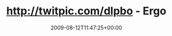---
retweeted: false
source: <a href="http://twitter.com" rel="nofollow">Twitter Web Client</a>
entities:
  hashtags: []
  symbols: []
  user_mentions: []
  urls: []
display_text_range:
- '0'
- '132'
favorite_count: '0'
id_str: '3263883062'
truncated: false
retweet_count: '0'
id: '3263883062'
created_at: Wed Aug 12 11:47:25 +0000 2009
favorited: false
full_text: http://twitpic.com/dlpbo - Ergonomischen Steharbeitsplatz gebastelt. Wurde
  eh Zeit, den Festplatten-Fallsensor mal auszuprobieren...
lang: de
tags:
- pesos:twitter
date: '2009-08-12T11:47:25+00:00'
src: https://twitter.com/bascht/status/3263883062
original_url: https://twitter.com/bascht/status/3263883062
type: twitter_tweet
text: http://twitpic.com/dlpbo - Ergonomischen Steharbeitsplatz gebastelt. Wurde eh
  Zeit, den Festplatten-Fallsensor mal auszuprobieren...
title: http://twitpic.com/dlpbo - Ergo

---